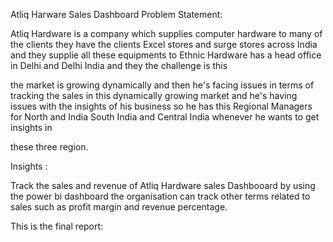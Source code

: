 Atliq Harware Sales Dashboard Problem Statement:

Atliq Hardware is a company which supplies computer hardware to many of the clients they have the clients Excel stores and surge stores across India and they supplie all these equipments to Ethnic Hardware has a head office in Delhi and Delhi India and they the challenge is this

the market is growing dynamically and then he's facing issues in terms of tracking the sales in this dynamically growing market and he's having issues with the insights of his business so he has this Regional Managers for North and India South India and Central India whenever he wants to get insights in

these three region.

Insights :

Track the sales and revenue of Atliq Hardware sales Dashbooard by using the power bi dashboard the organisation can track other terms related to sales such as profit margin and revenue percentage.

This is the final report:
